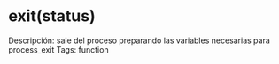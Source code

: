 # exit(status)

Descripción: sale del proceso preparando las variables necesarias para process_exit
Tags: function